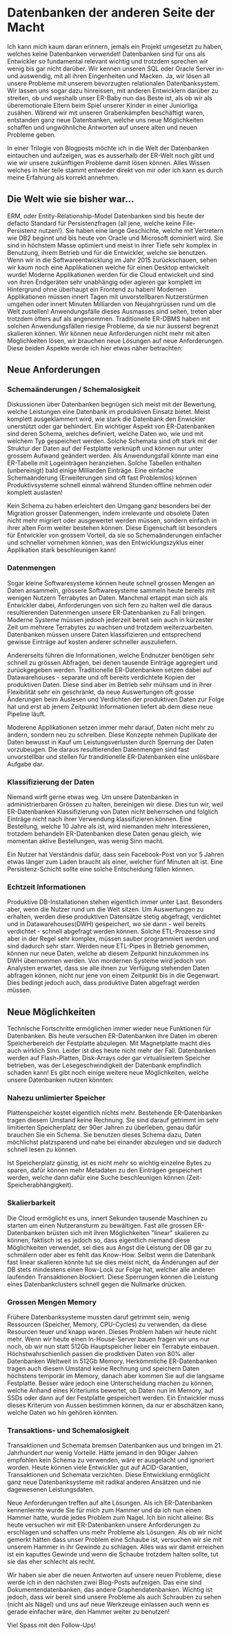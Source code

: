 # Datenbanken der anderen Seite der Macht

Ich kann mich kaum daran erinnern, jemals ein Projekt umgesetzt zu haben, welches keine Datenbanken verwendet! Datenbanken sind für uns als Entwickler so fundamental relevant wichtig und trotzdem sprechen wir wenig bis gar nicht darüber. Wir kennen unseren SQL oder Oracle Server in- und auswendig, mit all ihren Eingenheiten und Macken. Ja, wir lösen all unsere Probleme mit unserem bevorzugten relationalen Datenbanksystem. Wir lassen uns sogar dazu hinreissen, mit anderen Entwicklern darüber zu streiten, ob und weshalb unser ER-Baby nun das Beste ist, als ob wir als überemotionale Eltern beim Spiel unserer Kinder in einer Juniorliga zusähen. Wärend wir mit unseren Grabenkämpfen beschäftigt waren, entstanden ganz neue Datenbanken, welche uns neue Möglichkeiten schaffen und ungwöhnliche Antworten auf unsere alten und neuen Probleme geben.

In einer Trilogie von Blogposts möchte ich in die Welt der Datenbanken eintauchen und aufzeigen, was es ausserhalb der ER-Welt noch gibt und wie wir unsere zukünftigen Probleme damit lösen können. Alles Wissen welches in hier teile stammt entweder direkt von mir oder ich kann es durch meine Erfahrung als korrekt annehmen.

## Die Welt wie sie bisher war...
ERM, oder Entity-Relationship-Model Datenbanken sind bis heute der defacto Standard für Persistenzfragen (all jene, welche keine File-Persistenz nutzen!). Sie haben eine lange Geschichte, welche mit Vertretern wie DB2 beginnt und bis heute von Oracle und Microsoft dominiert wird. Sie sind in höchstem Masse optimiert und meist in ihrer Tiefe sehr komplex in Benutzung, ihrem Betrieb und für die Entwickler, welche sie benutzen. Wenn wir in die Softwareentwicklung im Jahr 2015 zurückschauen, sehen wir kaum noch eine Applikationen welche für einen Desktop entwickelt wurde! Moderne Applikationen werden für die Cloud entwickelt und sind von ihren Endgeräten sehr unabhängig oder agieren gar komplett im Hintergrund ohne überhaupt ein Frontend zu haben! Modernen Applikationen müssen innert Tagen mit unvorstellbaren Nutzerstürmen umgehen oder innert Minuten Milliarden von Neujahrgrüssen rund um die Welt zustellen! Anwendungsfälle dieses Ausmasses sind selten, treten aber trotzdem öfters auf als angenommen. Traditionelle ER-DBMS haben mit solchen Anwendungsfällen riesige Probleme, da sie nur äusserst begrenzt skalieren können. Wir können neue Anforderungen nicht mehr mit alten Möglichkeiten lösen, wir brauchen neue Lösungen auf neue Anforderungen. Diese beiden Aspekte werde ich hier etwas näher betrachten:

## Neue Anforderungen
### Schemaänderungen / Schemalosigkeit
Diskussionen über Datenbanken begnügen sich meist mit der Bewertung, welche Leistungen eine Datenbank im produktiven Einsatz bietet. Meist komplett ausgeklammert wird, wie stark die Datenbank den Enwickler unerstützt oder gar behindert. Ein wichtiger Aspekt von ER-Datenbanken sind deren Schema, welches definiert, welche Daten wo, wie und mit welchem Typ gespeichert werden. Solche Schemata sind oft stark mit der Struktur der Daten auf der Festplatte verknüpft und können nur unter grossem Aufwand geändert werden. Als Anwendungsfall könnte man eine ER-Tabelle mit Logeinträgen heranziehen. Solche Tabellen enthalten (unbereinigt) bald einige Milliarden Einträge. Eine einfache Schemaänderung (Erweiterungen sind oft fast Problemlos) können Produktivsysteme schnell einmal während Stunden offline nehmen oder komplett auslasten!

Kein Schema zu haben erleichtert den Umgang ganz besonders bei der Migration grosser Datenmengen, indem irrelevante und obsolete Daten nicht mehr migriert oder ausgewertet werden müssen, sondern einfach in ihrer alten Form weiter bestehen können. Diese Eigenschaft ist besonders für Entwickler von grossem Vorteil, da sie so Schemaänderungen einfacher und schneller vornehmen können, was den Entwicklungszyklus einer Applikation stark beschleunigen kann!

### Datenmengen
Sogar kleine Softwaresysteme können heute schnell grossen Mengen an Daten ansammeln, grössere Softwaresysteme sammeln heute bereits mit wenigen Nutzern Terrabytes an Daten. Manchmal ertappt man sich als Entwickler dabei, Anforderungen von sich fern zu halten weil die daraus resultierenden Datenmengen unsere ER-Datenbanken zu Fall bringen. Moderne Systeme müssen jedoch jederzeit bereit sein auch in kürzester Zeit um mehrere Terrabytes zu wachsen und trotzdem weiterzuarbeiten. Datenbanken müssen unsere Daten klassifizieren und entsprechend gewisse Einträge auf kosten anderer schneller auszuliefern.

Andererseits führen die Informationen, welche Endnutzer benötigen sehr schnell zu grössen Abfragen, bei denen tausende Einträge aggregiert und zurückgegeben werden. Traditionelle ER-Datenbanken setzen dabei auf Datawarehouses - separate und oft bereits verdichtete Kopien der produktiven Daten. Diese sind aber im Betrieb sehr mühsam und in ihrer Flexibilität sehr ein geschränkt, da neue Auswertungen oft grosse Änderungen beim Auslesen und Verdichten der produktiven Daten zur Folge hat und erst ab jenem Zeitpunkt Informationen liefert ab dem diese neue Pipeline läuft.

Moderene Applikationen setzen immer mehr darauf, Daten nicht mehr zu ändern, sondern neu zu schreiben. Diese Konzepte nehmen Duplikate der Daten bewusst in Kauf um Leistungsverlusten durch Sperrung der Daten vorzubeugen. Die daraus resultierenden Datenmengen sind fast unvorstellbar und stellen für tranditionelle ER-Datenbanken eine unlösbare Aufgabe dar.

### Klassifizierung der Daten
Niemand wirft gerne etwas weg. Um unsere Datenbanken in administrierbaren Grössen zu halten, bereinigen wir diese. Dies tun wir, weil ER-Datenbanken Klassifizierung von Daten nicht beherrschen und folglich Einträge nicht nach ihrer Verwendung klassifizieren können. Eine Bestellung, welche 10 Jahre als ist, wird niemanden mehr interessieren, trotzdem behandeln ER-Datenbanken diese Daten genau gleich, wie momentan aktive Bestellungen, was wenig Sinn macht.

Ein Nutzer hat Verständnis dafür, dass sein Facebook-Post von vor 5 Jahren etwas länger zum Laden braucht als einer, welcher fünf Minuten alt ist. Eine Persistenz-Schicht sollte eine solche Entscheidung fällen können.

### Echtzeit Informationen
Produktive DB-Installationen stehen eigentlich immer unter Last. Besonders aber, wenn die Nutzer rund um die Welt sitzen. Um Auswertungen zu erhalten, werden diese produktiven Datensätze stetig abgefragt, verdichtet und in Datawarehouses(DWH) gespeichert, wo sie dann - weil bereits verdichtet - schnell abgefragt werden können. Solche ETL-Prozesse sind aber in der Regel sehr komplex, müssen sauber programmiert werden und sind dadurch sehr starr. Werden neue ETL-Pipes in Betrieb genommen, können nur neue Daten, welche ab diesem Zeitpunkt hinzukommen ins DWH übernommen werden. Von mordernen Systeme wird jedoch von Analysten erwartet, dass sie alle ihnen zur Verfügung stehenden Daten abfragen können, nicht nur jene von einem Zeitpunkt bis in die Gegenwart. Dies bedingt jedoch auch, dass produktive Daten abgefragt werden müssen.

## Neue Möglichkeiten
Technische Fortschritte ermöglichen immer wieder neue Funktionen für Datenbanken. Bis heute versuchen ER-Datenbanken ihre Daten im oberen Speicherbereich der Festplatte abzulegen. Mit Magnetplatte macht dies auch wirklich Sinn. Leider ist dies heute nicht mehr der Fall. Datenbanken werden auf Flash-Platten, Disk-Arrays oder gar virtualisiertem Speicher betrieben, was der Lesegeschwindigkeit der Datenbank empfindlich schaden kann! Es gibt noch einige weitere neue Möglichkeiten, welche unsere Datenbanken nutzen könnten:

### Nahezu unlimierter Speicher
Plattenspeicher kostet eigentlich nichts mehr. Bestehende ER-Datenbanken tragen diesem Umstand keine Rechnung. Sie sind darauf getrimmt im sehr limitierten Speicherplatz der 90er Jahren zu überleben, genau dafür brauchen Sie ein Schema. Sie benutzen dieses Schema dazu, Daten möchlichst platzsparend und nahe bei einander abzulegen und sie dadurch schnell lesen zu können.

Ist Speicherplatz günstig, ist es nicht mehr so wichtig einzelne Bytes zu sparen, dafür können mehr Metadaten zu den Einträgen gespeichert werden, welche dann dafür eine Suche beschleunigen können (Zeit-Speicherabhängigkeit).

### Skalierbarkeit
Die Cloud ermöglicht es uns, innert Sekunden tausende Maschinen zu starten um einen Nutzeransturm zu bewältigen. Fast alle grossen ER-Datenbanken brüsten sich mit ihren Möglichkeiten "linear" skalieren zu können, faktisch ist es jedoch so, dass eigentlich niemand diese Möglichkeiten verwendet, sei dies aus Angst die Leistung der DB gar zu schmälern oder aber es fehlt das Know-How. Selbst wenn die Datenbank fast linear skalieren könnte tut sie dies meist nicht, da Änderungen auf der DB stets mindestens einen Row-Lock zur Folge hat, welcher alle anderen laufenden Transaktionen blockiert. Diese Sperrungen können die Leistung eines Datenbankclusters schnell gegen die Nullmarke drücken.

### Grossen Mengen Memory
Frühere Datenbanksysteme mussten daruf getrimmt sein, wenig Ressourcen (Speicher, Memory, CPU-Cycles) zu verwenden, da diese Resourcen teuer und knapp waren. Dieses Problem haben wir heute nicht mehr. Wenn wir heute einen In-House-Server bauen fragen wir uns nur noch, ob wir nun statt 512Gb Hauptspeicher lieber ein Terrabyte einbauen. Höchstwahrschienlich passen die prodktiven Daten von 80% aller Datenbanken Weltweit in 512Gb Memory. Herkömmliche ER-Datenbanken tragen auch diesem Umstand keine Rechnung und speichern Daten höchstens temporär im Memory, danach aber kommen Sie auf die langsame Festplatte. Besser wäre jedoch eine Unterscheidung machen zu können, welche Anhand eines Kriteriums bewertet, ob Daten nun im Memory, auf SSDs oder dann auf der Festplatte gespeichert werden. Ein Entwickler muss dieses Kriterum von Aussen bestimmen können, da nur er abschätzen kann, welche Daten wo hin gehören könnten.

### Transaktions- und Schemalosigkeit
Transaktionen und Schemata bremsen Datenbanken aus und bringen im 21. Jahrhundert nur wenig Vorteile. Hätte jemand in den 90iger Jahren empfohlen kein Schema zu verwenden, wäre er ausgelacht und ignoriert worden. Heute können viele Entwickler gut auf ACID-Garantien, Transaktionen und Schemata verzichten. Diese Entwicklung ermöglicht ganz neue Datenbanksysteme mit radikal anderen Ansätzen und nie dagewesenen Leistungsdaten.

Neue Anforderungen treffen auf alte Lösungen. Als ich ER-Datenbanken kennenlernte wurde Sie für mich zum Hammer und da ich nun einen Hammer hatte, wurde jedes Problem zum Nagel. Ich bin nicht alleine: Bis heute versuchen wir mit ER-Datenbanken unsere Anforderungen zu erschlagen und schaffen uns mehr Probleme als Lösungen. Als ob wir nicht gemerkt hätten dass unser Problem eine Schaube ist, versuchen wir sie mit unserem Hammer in ihr Gewinde zu schlagen. Alles was wir damit erreichen ist ein kaputtes Gewinde und wenn die Schaube trotzdem halten sollte, tut sie das eher schlecht als recht.

Wir haben sie aber die neuen Antworten auf unsere neuen Probleme, diese werde ich in den nächsten zwei Blog-Posts aufzeigen. Das eine sind Dokumentendatenbanken, das andere Graphendatenbanken. Wichtig ist jedoch, dass wir bereit sind unsere Probleme als auch Schrauben zu sehen (nicht als Nägel) und uns auf neue Werkzeuge einlassen auch wenn es gerade einfacher wäre, den Hammer weiter zu benutzen!

Viel Spass mit den Follow-Ups!
